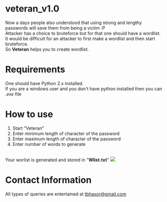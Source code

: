 # veteran_v1.0

Now a days people also understood that using strong and lengthy passwords will save them from being a victim :P
<br/>
Attacker has a choice to bruteforce but for that one should have a wordlist. It would be difficult for an attacker to first make a wordlist and then start bruteforce.
<br>So <b>Veteran</b> helps you to create wordlist.

# Requirements
One should have Python 2.x installed.
<br>If you are a windows user and you don't have python installed then you can <i>.exe</i> file

# How to use
<ol type=1>
<li>Start "Veteran"</li>
<li>Enter minimum length of character of the password</li>
<li>Enter maximum length of character of the password</li>
<li>Enter number of words to generate</li>
</ol>
<br>Your worlist is generated and stored in "<b>Wlist.txt</b>"
<img src="https://lh3.google.com/u/0/d/0B37r9oO73yNHV3BRbHRYZnd3OVU=w1366-h662-iv1" >

# Contact Information

All types of queries are entertained at <a style="color:red;" href="mailto:tbhaxor@gmail.com">tbhaxor@gmail.com</a>
